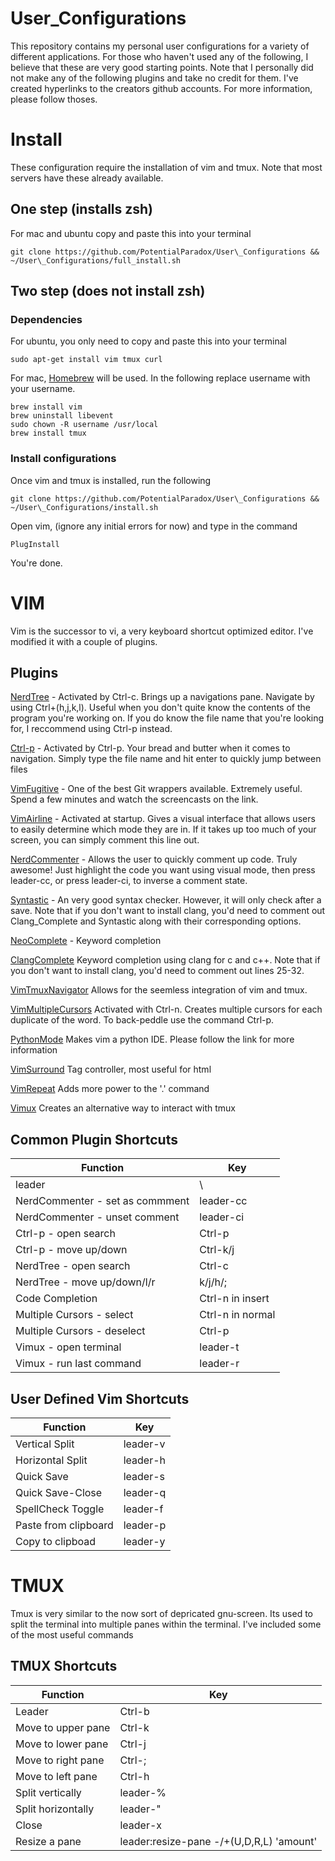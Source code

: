 # User\_Configurations
This repository contains my personal user configurations for a variety of different applications. 
For those who haven't used any of the following, I believe that these are very good starting points. 
Note that I personally did not make any of the following plugins and take no credit for them. 
I've created hyperlinks to the creators github accounts. 
For more information, please follow thoses.

# Install
These configuration require the installation of vim and tmux. 
Note that most servers have these already available.

## One step (installs zsh)
For mac and ubuntu copy and paste this into your terminal
```
git clone https://github.com/PotentialParadox/User\_Configurations && ~/User\_Configurations/full_install.sh
```

## Two step (does not install zsh)
### Dependencies
For ubuntu, you only need to copy and paste this into your terminal
```
sudo apt-get install vim tmux curl
```
For mac, <a href="brew.sh">Homebrew</a> will be used. 
In the following replace username with your username.
```
brew install vim
brew uninstall libevent
sudo chown -R username /usr/local
brew install tmux
```
### Install configurations 
Once vim and tmux is installed, run the following
```
git clone https://github.com/PotentialParadox/User\_Configurations && ~/User\_Configurations/install.sh
```
Open vim, (ignore any initial errors for now) and type in the command
```
PlugInstall
```
You're done.

# VIM
Vim is the successor to vi, a very keyboard shortcut optimized editor. 
I've modified it with a couple of plugins.
## Plugins
<a href="https://github.com/scrooloose/nerdtree">NerdTree</a> - 
Activated by Ctrl-c. 
Brings up a navigations pane. 
Navigate by using Ctrl+(h,j,k,l). 
Useful when you don't quite know the contents of the program you're working on. 
If you do know the file name that you're looking for, I reccommend using Ctrl-p instead.  

<a href="https://github.com/kien/ctrlp.vim">Ctrl-p</a> - 
Activated by Ctrl-p. Your bread and butter when it comes to navigation. 
Simply type the file name and hit enter to quickly jump between files

<a href="https://github.com/tpope/vim-fugitive">VimFugitive</a> -
One of the best Git wrappers available.
Extremely useful.
Spend a few minutes and watch the screencasts on the link.

<a href="https://github.com/bling/vim-airline">VimAirline</a> - 
Activated at startup. 
Gives a visual interface that allows users to easily determine which mode they are in. 
If it takes up too much of your screen, you can simply comment this line out.

<a href="https://github.com/scrooloose/nerdcommenter"> NerdCommenter</a> - 
Allows the user to quickly comment up code. 
Truly awesome! 
Just highlight the code you want using visual mode, then press leader-cc, or press leader-ci, to inverse a comment state.

<a href="https://github.com/scrooloose/syntastic">Syntastic</a> - 
An very good syntax checker. 
However, it will only check after a save. 
Note that if you don't want to install clang, you'd need to comment out Clang_Complete and Syntastic along with their corresponding options.

<a href="https://github.com/Shougo/neocomplete.vim">NeoComplete</a> - 
Keyword completion

<a href="https://github.com/Rip-Rip/clang_complete">ClangComplete</a> 
Keyword completion using clang for c and c++. 
Note that if you don't want to install clang, you'd need to comment out lines 25-32.

<a href="https://github.com/christoomey/vim-tmux-navigator">VimTmuxNavigator</a> 
Allows for the seemless integration of vim and tmux.

<a href="https://github.com/terryma/vim-multiple-cursors">VimMultipleCursors</a> 
Activated with Ctrl-n. 
Creates multiple cursors for each duplicate of the word. 
To back-peddle use the command Ctrl-p.

<a href="https://github.com/klen/python-mode">PythonMode</a> 
Makes vim a python IDE. 
Please follow the link for more information

<a href="https://github.com/tpope/vim-surround">VimSurround</a>
Tag controller, most useful for html

<a href="https://github.com/tpope/vim-repeat">VimRepeat</a>
Adds more power to the '.' command

<a href="https://github.com/benmills/vimux">Vimux</a>
Creates an alternative way to interact with tmux

## Common Plugin Shortcuts
Function                        | Key 
------------------------------- | ----------------
leader                          | \
NerdCommenter - set as commment | leader-cc
NerdCommenter - unset comment   | leader-ci
Ctrl-p - open search            | Ctrl-p
Ctrl-p - move up/down           | Ctrl-k/j
NerdTree - open search          | Ctrl-c
NerdTree - move up/down/l/r     | k/j/h/;
Code Completion                 | Ctrl-n in insert
Multiple Cursors - select       | Ctrl-n in normal
Multiple Cursors - deselect     | Ctrl-p
Vimux - open terminal           | leader-t
Vimux - run last command        | leader-r

## User Defined Vim Shortcuts
Function             | Key 
-------------------- | -------
Vertical Split       | leader-v
Horizontal Split     | leader-h
Quick Save           | leader-s
Quick Save-Close     | leader-q
SpellCheck Toggle    | leader-f
Paste from clipboard | leader-p
Copy to clipboad     | leader-y

# TMUX
Tmux is very similar to the now sort of depricated gnu-screen. 
Its used to split the terminal into multiple panes within the terminal. 
I've included some of the most useful commands

## TMUX Shortcuts
Function             | Key 
-------------------- | ------------------------------------------
Leader               | Ctrl-b
Move to upper pane   | Ctrl-k
Move to lower pane   | Ctrl-j
Move to right pane   | Ctrl-;
Move to left pane    | Ctrl-h
Split vertically     | leader-%
Split horizontally   | leader-"
Close                | leader-x
Resize a pane        | leader:resize-pane -/+(U,D,R,L) 'amount'

